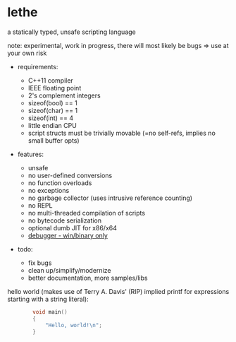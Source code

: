 

# lethe
a statically typed, unsafe scripting language

note: experimental, work in progress, there will most likely be bugs => use at your own risk

* requirements:
	* C++11 compiler
	* IEEE floating point
	* 2's complement integers
	* sizeof(bool) == 1
	* sizeof(char) == 1
	* sizeof(int) == 4
	* little endian CPU
	* script structs must be trivially movable (=no self-refs, implies no small buffer opts)

* features:
	* unsafe
	* no user-defined conversions
	* no function overloads
	* no exceptions
	* no garbage collector (uses intrusive reference counting)
	* no REPL
	* no multi-threaded compilation of scripts
	* no bytecode serialization
	* optional dumb JIT for x86/x64
	* [debugger - win/binary only](https://github.com/kmar/lethe_debugger/releases)

* todo:
	* fix bugs
	* clean up/simplify/modernize
	* better documentation, more samples/libs

hello world (makes use of Terry A. Davis' (RIP) implied printf for expressions starting with a string literal):
```cpp
		void main()
		{
			"Hello, world!\n";
		}
```
